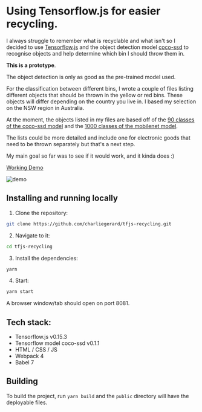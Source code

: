 
# Using Tensorflow.js for easier recycling.

I always struggle to remember what is recyclable and what isn't so I decided to use [Tensorflow.js](https://js.tensorflow.org/) and the object detection model [coco-ssd](https://www.npmjs.com/package/@tensorflow-models/coco-ssd) to recognise objects and help determine which bin I should throw them in.

**This is a prototype**.

The object detection is only as good as the pre-trained model used.

For the classification between different bins, I wrote a couple of files listing different objects that should be thrown in the yellow or red bins. These objects will differ depending on the country you live in. I based my selection on the NSW region in Australia.

At the moment, the objects listed in my files are based off of the [90 classes of the coco-ssd model](https://github.com/tensorflow/tfjs-models/blob/master/coco-ssd/src/classes.ts) and the [1000 classes of the mobilenet model](./src/data/imagenet_classes.js).


The lists could be more detailed and include one for electronic goods that need to be thrown separately but that's a next step.

My main goal so far was to see if it would work, and it kinda does :)

[Working Demo](https://charliegerard.github.io/tfjs-recycling)


![demo](recycle.gif)


## Installing and running locally

1. Clone the repository:
```bash
git clone https://github.com/charliegerard/tfjs-recycling.git
```

2. Navigate to it:
```bash
cd tfjs-recycling
```

3. Install the dependencies:
```bash
yarn
```

4. Start:

```bash
yarn start
```

A browser window/tab should open on port 8081.


## Tech stack:

* Tensorflow.js v0.15.3
* Tensorflow model coco-ssd v0.1.1
* HTML / CSS / JS
* Webpack 4
* Babel 7


## Building

To build the project, run `yarn build` and the `public` directory will have the deployable files.


